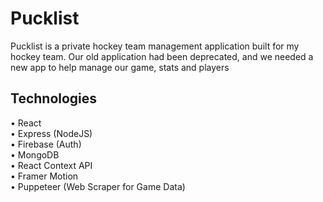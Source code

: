 # Pucklist

Pucklist is a private hockey team management application built for my hockey team. Our old application had been deprecated, and we needed a new app to help manage our game, stats and players

## Technologies

• React\
• Express (NodeJS)\
• Firebase (Auth)\
• MongoDB\
• React Context API\
• Framer Motion\
• Puppeteer (Web Scraper for Game Data)
